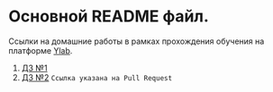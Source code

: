# Основной README файл.

Ссылки на домашние работы в рамках прохождения обучения на платформе [Ylab](https://learning-platform-dev.ylab.website/). 

1. [ДЗ №1](https://github.com/YlabCourse/homework_example/tree/main/homework_1) 
2. [ДЗ №2](https://github.com/YlabCourse/homework_example/pull/1/files) `Ссылка указана на Pull Request`
